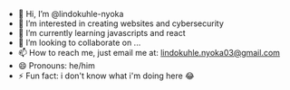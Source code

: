 - 👋 Hi, I’m @lindokuhle-nyoka
- 👀 I’m interested in creating websites and cybersecurity
- 🌱 I’m currently learning javascripts and react
- 💞️ I’m looking to collaborate on ...
- 📫 How to reach me, just email me at: lindokuhle.nyoka03@gmail.com
- 😄 Pronouns: he/him
- ⚡ Fun fact: i don't know what i'm doing here 😂

<!---
lindokuhle-nyoka/lindokuhle-nyoka is a ✨ special ✨ repository because its `README.md` (this file) appears on your GitHub profile.
You can click the Preview link to take a look at your changes.
--->
